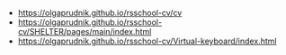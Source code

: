 - https://olgaprudnik.github.io/rsschool-cv/cv
- https://olgaprudnik.github.io/rsschool-cv/SHELTER/pages/main/index.html
- https://olgaprudnik.github.io/rsschool-cv/Virtual-keyboard/index.html
